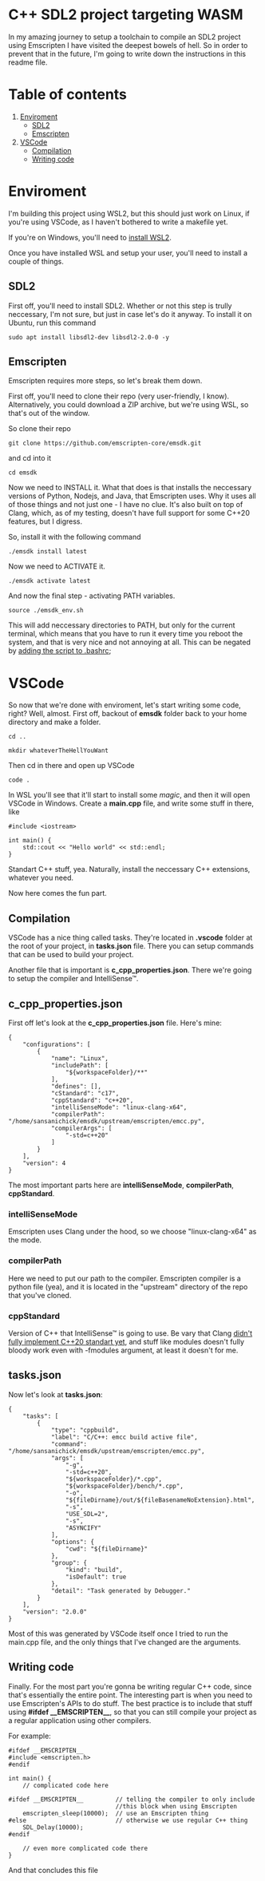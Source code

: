 # C++ SDL2 project targeting WASM
In my amazing journey to setup a toolchain to compile an SDL2 project using Emscripten I have visited the deepest bowels of hell. So in order to prevent that in the future, I'm going to write down the instructions in this readme file.


# Table of contents
1. [Enviroment](#enviroment)
    - [SDL2](#sdl2)
    - [Emscripten](#emscripten)
2. [VSCode](#vscode)
    - [Compilation](#compilation)
    - [Writing code](#writing-code)

# Enviroment
I'm building this project using WSL2, but this should just work on Linux, if you're using VSCode, as I haven't bothered to write a makefile yet.

If you're on Windows, you'll need to [install WSL2](https://docs.microsoft.com/en-us/windows/wsl/install).

Once you have installed WSL and setup your user, you'll need to install a couple of things.

## SDL2
First off, you'll need to install SDL2. Whether or not this step is trully neccessary, I'm not sure, but just in case let's do it anyway.
To install it on Ubuntu, run this command

```
sudo apt install libsdl2-dev libsdl2-2.0-0 -y
```

## Emscripten
Emscripten requires more steps, so let's break them down.

First off, you'll need to clone their repo (very user-friendly, I know). Alternatively, you could download a ZIP archive, but we're using WSL, so that's out of the window.

So clone their repo

```
git clone https://github.com/emscripten-core/emsdk.git
```

and cd into it

```
cd emsdk
```

Now we need to INSTALL it. What that does is that installs the neccessary versions of Python, Nodejs, and Java, that Emscripten uses. Why it uses all of those things and not just one - I have no clue. It's also built on top of Clang, which, as of my testing, doesn't have full support for some C++20 features, but I digress.

So, install it with the following command

```
./emsdk install latest
```

Now we need to ACTIVATE it. 
```
./emsdk activate latest
```

And now the final step - activating PATH variables.
```
source ./emsdk_env.sh
```
This will add neccessary directories to PATH, but only for the current terminal, which means that you have to run it every time you reboot the system, and that is very nice and not annoying at all.
This can be negated by [adding the script to .bashrc](https://stackoverflow.com/a/38227522/10622326);


# VSCode
So now that we're done with enviroment, let's start writing some code, right? Well, almost.
First off, backout of **emsdk** folder back to your home directory and make a folder.
```
cd ..

mkdir whateverTheHellYouWant
```

Then cd in there and open up VSCode
```
code .
```
In WSL you'll see that it'll start to install some *magic*, and then it will open VSCode in Windows.
Create a **main.cpp** file, and write some stuff in there, like
```
#include <iostream>

int main() {
    std::cout << "Hello world" << std::endl;
}
```
Standart C++ stuff, yea. Naturally, install the neccessary C++ extensions, whatever you need.

Now here comes the fun part.

## Compilation
VSCode has a nice thing called tasks. They're located in **.vscode** folder at the root of your project, in **tasks.json** file. There you can setup commands that can be used to build your project.

Another file that is important is **c_cpp_properties.json**. There we're going to setup the compiler and IntelliSense™.

## c_cpp_properties.json
First off let's look at the **c_cpp_properties.json** file.
Here's mine:
```
{
    "configurations": [
        {
            "name": "Linux",
            "includePath": [
                "${workspaceFolder}/**"
            ],
            "defines": [],
            "cStandard": "c17",
            "cppStandard": "c++20",
            "intelliSenseMode": "linux-clang-x64",
            "compilerPath": "/home/sansanichick/emsdk/upstream/emscripten/emcc.py",
            "compilerArgs": [
                "-std=c++20"
            ]
        }
    ],
    "version": 4
}
```
The most important parts here are **intelliSenseMode**, **compilerPath**, **cppStandard**.

### intelliSenseMode
Emscripten uses Clang under the hood, so we choose "linux-clang-x64" as the mode.

### compilerPath
Here we need to put our path to the compiler. Emscripten compiler is a python file (yea), and it is located in the "upstream" directory of the repo that you've cloned. 

### cppStandard
Version of C++ that IntelliSense™ is going to use. Be vary that Clang [didn't fully implement C++20 standart yet](https://clang.llvm.org/cxx_status.html), and stuff like modules doesn't fully bloody work even with -fmodules argument, at least it doesn't for me.

## tasks.json
Now let's look at **tasks.json**:
```
{
    "tasks": [
        {
            "type": "cppbuild",
            "label": "C/C++: emcc build active file",
            "command": "/home/sansanichick/emsdk/upstream/emscripten/emcc.py",
            "args": [
                "-g",
                "-std=c++20",
                "${workspaceFolder}/*.cpp",
                "${workspaceFolder}/bench/*.cpp",
                "-o",
                "${fileDirname}/out/${fileBasenameNoExtension}.html",
                "-s",
                "USE_SDL=2",
                "-s",
                "ASYNCIFY"
            ],
            "options": {
                "cwd": "${fileDirname}"
            },
            "group": {
                "kind": "build",
                "isDefault": true
            },
            "detail": "Task generated by Debugger."
        }
    ],
    "version": "2.0.0"
}
```

Most of this was generated by VSCode itself once I tried to run the main.cpp file, and the only things that I've changed are the arguments.

## Writing code
Finally.
For the most part you're gonna be writing regular C++ code, since that's essentially the entire point. The interesting part is when you need to use Emscripten's APIs to do stuff. The best practice is to include that stuff using **#ifdef \_\_EMSCRIPTEN__**, so that you can still compile your project as a regular application using other compilers.

For example:
```
#ifdef __EMSCRIPTEN__
#include <emscripten.h>
#endif

int main() {
    // complicated code here

#ifdef __EMSCRIPTEN__         // telling the compiler to only include 
                              //this block when using Emscripten
    emscripten_sleep(10000);  // use an Emscripten thing
#else                         // otherwise we use regular C++ thing
    SDL_Delay(10000);
#endif

    // even more complicated code there
}
```

And that concludes this file

